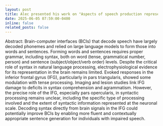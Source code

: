 ```yaml
---
layout: post
title: Alec presented his work on "Aspects of speech production represented in inferior frontal gyrus" at the 2025 BCI Meeting in Banff, Canada!
date: 2025-06-05 07:59:00-0400
inline: false
related_posts: false
---
```


Abstract:
Brain-computer interfaces (BCIs) that decode speech have largely decoded phonemes and relied on large language models to form those into words and sentences. Forming words and sentences requires proper grammar, including syntax, both on word (tense, grammatical number, person) and sentence (subject/object/verb order) levels. Despite the critical role of syntax in natural language processing, electrophysiological evidence for its representation in the brain remains limited. Evoked responses in the inferior frontal gyrus (IFG), particularly in pars triangularis, showed some modulation with tense processing. Imaging and lesion studies link IFG damage to deficits in syntax comprehension and agrammatism. However, the precise role of the IFG, especially pars opercularis, in syntactic processing remains unclear, including the specific type of processing involved and the extent of syntactic information represented at the neuronal scale. Decoding syntax directly from brain signals in the IFG could potentially improve BCIs by enabling more fluent and contextually appropriate sentence generation for individuals with impaired speech.
